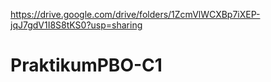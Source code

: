 
https://drive.google.com/drive/folders/1ZcmVlWCXBp7iXEP-jqJ7gdV1I8S8tKS0?usp=sharing
# PraktikumPBO-C1

